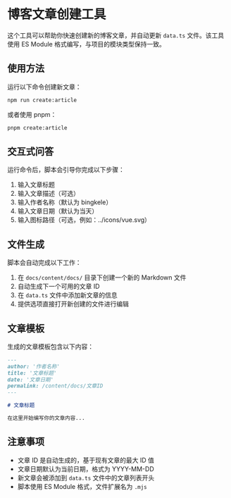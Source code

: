 # 博客文章创建工具

这个工具可以帮助你快速创建新的博客文章，并自动更新 `data.ts` 文件。该工具使用 ES Module 格式编写，与项目的模块类型保持一致。

## 使用方法

运行以下命令创建新文章：

```bash
npm run create:article
```

或者使用 pnpm：

```bash
pnpm create:article
```

## 交互式问答

运行命令后，脚本会引导你完成以下步骤：

1. 输入文章标题
2. 输入文章描述（可选）
3. 输入作者名称（默认为 bingkele）
4. 输入文章日期（默认为当天）
5. 输入图标路径（可选，例如：../icons/vue.svg）

## 文件生成

脚本会自动完成以下工作：

1. 在 `docs/content/docs/` 目录下创建一个新的 Markdown 文件
2. 自动生成下一个可用的文章 ID
3. 在 `data.ts` 文件中添加新文章的信息
4. 提供选项直接打开新创建的文件进行编辑

## 文章模板

生成的文章模板包含以下内容：

```markdown
---
author: '作者名称'
title: '文章标题'
date: '文章日期'
permalink: /content/docs/文章ID
---

# 文章标题

在这里开始编写你的文章内容...
```

## 注意事项

- 文章 ID 是自动生成的，基于现有文章的最大 ID 值
- 文章日期默认为当前日期，格式为 YYYY-MM-DD
- 新文章会被添加到 `data.ts` 文件中的文章列表开头
- 脚本使用 ES Module 格式，文件扩展名为 `.mjs`
